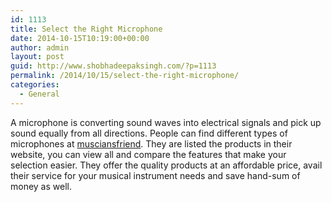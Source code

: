 ```yaml
---
id: 1113
title: Select the Right Microphone
date: 2014-10-15T10:19:00+00:00
author: admin
layout: post
guid: http://www.shobhadeepaksingh.com/?p=1113
permalink: /2014/10/15/select-the-right-microphone/
categories:
  - General
---
```

A microphone is converting sound waves into electrical signals and pick up sound equally from all directions. People can find different types of microphones at [musciansfriend](http://www.musiciansfriend.com/microphones/audix). They are listed the products in their website, you can view all and compare the features that make your selection easier. They offer the quality products at an affordable price, avail their service for your musical instrument needs and save hand-sum of money as well.